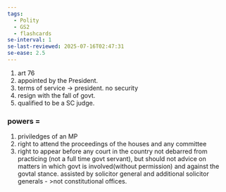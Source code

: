 ```yaml
---
tags:
  - Polity
  - GS2
  - flashcards
se-interval: 1
se-last-reviewed: 2025-07-16T02:47:31
se-ease: 2.5
---
```

1. art 76
2. appointed by the President.
3. terms of service -> president. no security
4. resign with the fall of govt.
5. qualified to be a SC judge.
### powers =
1. priviledges of an MP
2. right to attend the proceedings of the houses and any committee
3. right to appear before any court in the country
not debarred from practicing (not a full time govt servant), but should not advice on matters in which govt is involved(without permission) and against the govtal stance.
assisted by solicitor general and additional solicitor generals - >not constitutional offices.
